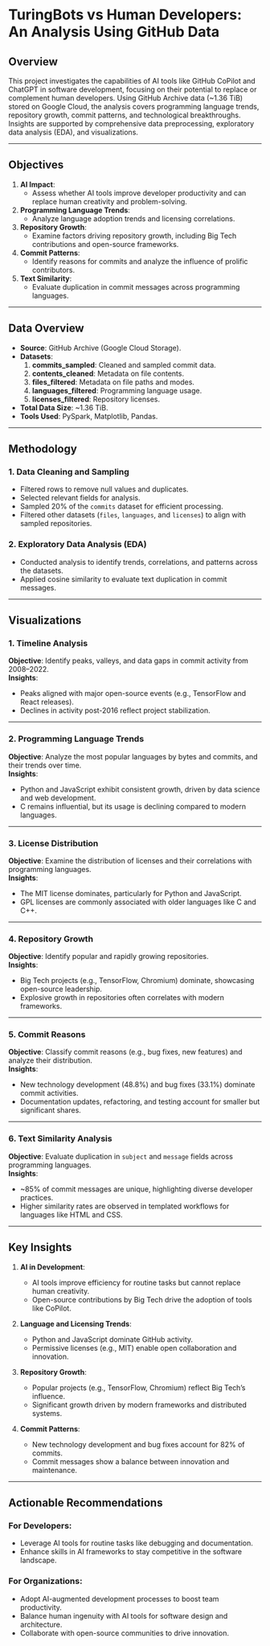 # TuringBots vs Human Developers: An Analysis Using GitHub Data

## Overview
This project investigates the capabilities of AI tools like GitHub CoPilot and ChatGPT in software development, focusing on their potential to replace or complement human developers. Using GitHub Archive data (~1.36 TiB) stored on Google Cloud, the analysis covers programming language trends, repository growth, commit patterns, and technological breakthroughs. Insights are supported by comprehensive data preprocessing, exploratory data analysis (EDA), and visualizations.

---

## Objectives
1. **AI Impact**:
   - Assess whether AI tools improve developer productivity and can replace human creativity and problem-solving.
2. **Programming Language Trends**:
   - Analyze language adoption trends and licensing correlations.
3. **Repository Growth**:
   - Examine factors driving repository growth, including Big Tech contributions and open-source frameworks.
4. **Commit Patterns**:
   - Identify reasons for commits and analyze the influence of prolific contributors.
5. **Text Similarity**:
   - Evaluate duplication in commit messages across programming languages.

---

## Data Overview
- **Source**: GitHub Archive (Google Cloud Storage).
- **Datasets**:
  1. **commits_sampled**: Cleaned and sampled commit data.
  2. **contents_cleaned**: Metadata on file contents.
  3. **files_filtered**: Metadata on file paths and modes.
  4. **languages_filtered**: Programming language usage.
  5. **licenses_filtered**: Repository licenses.
- **Total Data Size**: ~1.36 TiB.
- **Tools Used**: PySpark, Matplotlib, Pandas.

---

## Methodology

### 1. Data Cleaning and Sampling
- Filtered rows to remove null values and duplicates.
- Selected relevant fields for analysis.
- Sampled 20% of the `commits` dataset for efficient processing.
- Filtered other datasets (`files`, `languages`, and `licenses`) to align with sampled repositories.

### 2. Exploratory Data Analysis (EDA)
- Conducted analysis to identify trends, correlations, and patterns across the datasets.
- Applied cosine similarity to evaluate text duplication in commit messages.

---

## Visualizations

### 1. **Timeline Analysis**
**Objective**: Identify peaks, valleys, and data gaps in commit activity from 2008–2022.  
**Insights**:
- Peaks aligned with major open-source events (e.g., TensorFlow and React releases).
- Declines in activity post-2016 reflect project stabilization.


---

### 2. **Programming Language Trends**
**Objective**: Analyze the most popular languages by bytes and commits, and their trends over time.  
**Insights**:
- Python and JavaScript exhibit consistent growth, driven by data science and web development.
- C remains influential, but its usage is declining compared to modern languages.

---

### 3. **License Distribution**
**Objective**: Examine the distribution of licenses and their correlations with programming languages.  
**Insights**:
- The MIT license dominates, particularly for Python and JavaScript.
- GPL licenses are commonly associated with older languages like C and C++.


---

### 4. **Repository Growth**
**Objective**: Identify popular and rapidly growing repositories.  
**Insights**:
- Big Tech projects (e.g., TensorFlow, Chromium) dominate, showcasing open-source leadership.
- Explosive growth in repositories often correlates with modern frameworks.

---

### 5. **Commit Reasons**
**Objective**: Classify commit reasons (e.g., bug fixes, new features) and analyze their distribution.  
**Insights**:
- New technology development (48.8%) and bug fixes (33.1%) dominate commit activities.
- Documentation updates, refactoring, and testing account for smaller but significant shares.


---

### 6. **Text Similarity Analysis**
**Objective**: Evaluate duplication in `subject` and `message` fields across programming languages.  
**Insights**:
- ~85% of commit messages are unique, highlighting diverse developer practices.
- Higher similarity rates are observed in templated workflows for languages like HTML and CSS.


---

## Key Insights
1. **AI in Development**:
   - AI tools improve efficiency for routine tasks but cannot replace human creativity.
   - Open-source contributions by Big Tech drive the adoption of tools like CoPilot.
   
2. **Language and Licensing Trends**:
   - Python and JavaScript dominate GitHub activity.
   - Permissive licenses (e.g., MIT) enable open collaboration and innovation.

3. **Repository Growth**:
   - Popular projects (e.g., TensorFlow, Chromium) reflect Big Tech’s influence.
   - Significant growth driven by modern frameworks and distributed systems.

4. **Commit Patterns**:
   - New technology development and bug fixes account for 82% of commits.
   - Commit messages show a balance between innovation and maintenance.

---

## Actionable Recommendations

### For Developers:
- Leverage AI tools for routine tasks like debugging and documentation.
- Enhance skills in AI frameworks to stay competitive in the software landscape.

### For Organizations:
- Adopt AI-augmented development processes to boost team productivity.
- Balance human ingenuity with AI tools for software design and architecture.
- Collaborate with open-source communities to drive innovation.

